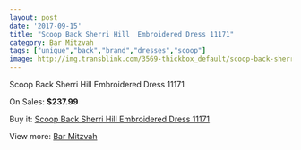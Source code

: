 ```yaml
---
layout: post
date: '2017-09-15'
title: "Scoop Back Sherri Hill  Embroidered Dress 11171"
category: Bar Mitzvah
tags: ["unique","back","brand","dresses","scoop"]
image: http://img.transblink.com/3569-thickbox_default/scoop-back-sherri-hill-embroidered-dress-11171.jpg
---
```

Scoop Back Sherri Hill  Embroidered Dress 11171

On Sales: **$237.99**
<a href="https://www.transblink.com/en/bar-mitzvah/1131-scoop-back-sherri-hill-embroidered-dress-11171.html"><amp-img layout="responsive" width="600" height="600" src="//img.transblink.com/3569-thickbox_default/scoop-back-sherri-hill-embroidered-dress-11171.jpg" alt="Scoop Back Sherri Hill  Embroidered Dress 11171 0" /></a>
<a href="https://www.transblink.com/en/bar-mitzvah/1131-scoop-back-sherri-hill-embroidered-dress-11171.html"><amp-img layout="responsive" width="600" height="600" src="//img.transblink.com/3573-thickbox_default/scoop-back-sherri-hill-embroidered-dress-11171.jpg" alt="Scoop Back Sherri Hill  Embroidered Dress 11171 1" /></a>
<a href="https://www.transblink.com/en/bar-mitzvah/1131-scoop-back-sherri-hill-embroidered-dress-11171.html"><amp-img layout="responsive" width="600" height="600" src="//img.transblink.com/3572-thickbox_default/scoop-back-sherri-hill-embroidered-dress-11171.jpg" alt="Scoop Back Sherri Hill  Embroidered Dress 11171 2" /></a>
<a href="https://www.transblink.com/en/bar-mitzvah/1131-scoop-back-sherri-hill-embroidered-dress-11171.html"><amp-img layout="responsive" width="600" height="600" src="//img.transblink.com/3571-thickbox_default/scoop-back-sherri-hill-embroidered-dress-11171.jpg" alt="Scoop Back Sherri Hill  Embroidered Dress 11171 3" /></a>
<a href="https://www.transblink.com/en/bar-mitzvah/1131-scoop-back-sherri-hill-embroidered-dress-11171.html"><amp-img layout="responsive" width="600" height="600" src="//img.transblink.com/3570-thickbox_default/scoop-back-sherri-hill-embroidered-dress-11171.jpg" alt="Scoop Back Sherri Hill  Embroidered Dress 11171 4" /></a>

Buy it: [Scoop Back Sherri Hill  Embroidered Dress 11171](https://www.transblink.com/en/bar-mitzvah/1131-scoop-back-sherri-hill-embroidered-dress-11171.html "Scoop Back Sherri Hill  Embroidered Dress 11171")

View more: [Bar Mitzvah](https://www.transblink.com/en/2-bar-mitzvah "Bar Mitzvah")